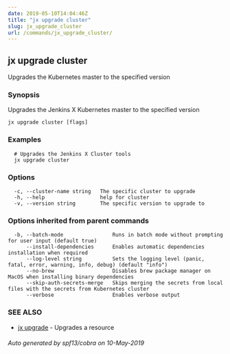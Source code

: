 ```yaml
---
date: 2019-05-10T14:04:46Z
title: "jx upgrade cluster"
slug: jx_upgrade_cluster
url: /commands/jx_upgrade_cluster/
---
```

## jx upgrade cluster

Upgrades the Kubernetes master to the specified version

### Synopsis

Upgrades the Jenkins X Kubernetes master to the specified version

```
jx upgrade cluster [flags]
```

### Examples

```
  # Upgrades the Jenkins X Cluster tools
  jx upgrade cluster
```

### Options

```
  -c, --cluster-name string   The specific cluster to upgrade
  -h, --help                  help for cluster
  -v, --version string        The specific version to upgrade to
```

### Options inherited from parent commands

```
  -b, --batch-mode                Runs in batch mode without prompting for user input (default true)
      --install-dependencies      Enables automatic dependencies installation when required
      --log-level string          Sets the logging level (panic, fatal, error, warning, info, debug) (default "info")
      --no-brew                   Disables brew package manager on MacOS when installing binary dependencies
      --skip-auth-secrets-merge   Skips merging the secrets from local files with the secrets from Kubernetes cluster
      --verbose                   Enables verbose output
```

### SEE ALSO

* [jx upgrade](/commands/jx_upgrade/)	 - Upgrades a resource

###### Auto generated by spf13/cobra on 10-May-2019
